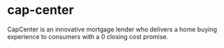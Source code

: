 # cap-center
CapCenter is an innovative mortgage lender who delivers a home buying experience to consumers with a 0 closing cost promise.
